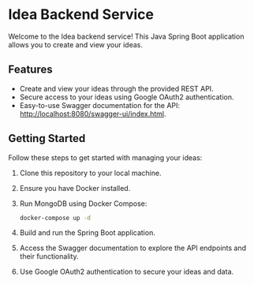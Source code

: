 # Idea Backend Service

Welcome to the Idea backend service!
This Java Spring Boot application allows you to create and view your ideas.

## Features

- Create and view your ideas through the provided REST API.
- Secure access to your ideas using Google OAuth2 authentication.
- Easy-to-use Swagger documentation for the API: [http://localhost:8080/swagger-ui/index.html](http://localhost:8080/swagger-ui/index.html).

## Getting Started

Follow these steps to get started with managing your ideas:

1. Clone this repository to your local machine.

2. Ensure you have Docker installed.

3. Run MongoDB using Docker Compose:
   ```sh
   docker-compose up -d

4. Build and run the Spring Boot application.

5. Access the Swagger documentation to explore the API endpoints and their functionality.

6. Use Google OAuth2 authentication to secure your ideas and data.